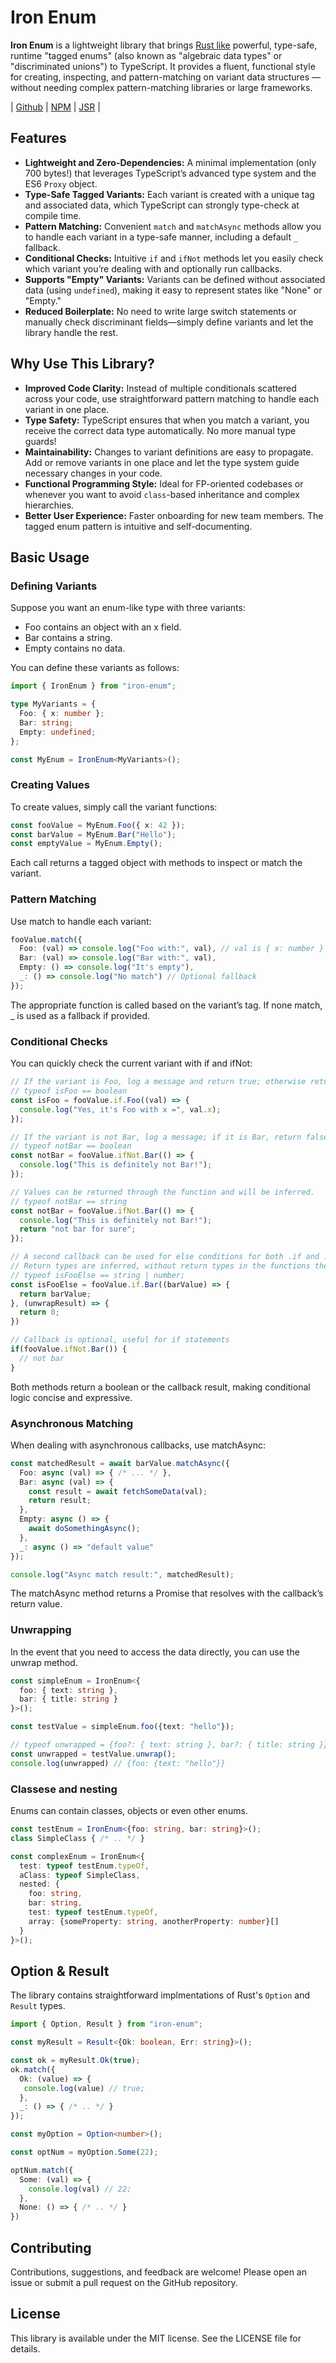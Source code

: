 # Iron Enum

**Iron Enum** is a lightweight library that brings [Rust like](https://doc.rust-lang.org/rust-by-example/custom_types/enum.html) powerful, type-safe, runtime "tagged enums" (also known as "algebraic data types" or "discriminated unions") to TypeScript. It provides a fluent, functional style for creating, inspecting, and pattern-matching on variant data structures — without needing complex pattern-matching libraries or large frameworks.

| [Github](https://github.com/only-cliches/iron-enum) | [NPM](https://www.npmjs.com/package/iron-enum) | [JSR](https://jsr.io/@onlycliches/iron-enum) |

## Features

- **Lightweight and Zero-Dependencies:** A minimal implementation (only 700 bytes!) that leverages TypeScript’s advanced type system and the ES6 `Proxy` object.
- **Type-Safe Tagged Variants:** Each variant is created with a unique tag and associated data, which TypeScript can strongly type-check at compile time.
- **Pattern Matching:** Convenient `match` and `matchAsync` methods allow you to handle each variant in a type-safe manner, including a default `_` fallback.
- **Conditional Checks:** Intuitive `if` and `ifNot` methods let you easily check which variant you’re dealing with and optionally run callbacks.
- **Supports "Empty" Variants:** Variants can be defined without associated data (using `undefined`), making it easy to represent states like "None" or "Empty."
- **Reduced Boilerplate:** No need to write large switch statements or manually check discriminant fields—simply define variants and let the library handle the rest.

## Why Use This Library?

- **Improved Code Clarity:** Instead of multiple conditionals scattered across your code, use straightforward pattern matching to handle each variant in one place.
- **Type Safety:** TypeScript ensures that when you match a variant, you receive the correct data type automatically. No more manual type guards!
- **Maintainability:** Changes to variant definitions are easy to propagate. Add or remove variants in one place and let the type system guide necessary changes in your code.
- **Functional Programming Style:** Ideal for FP-oriented codebases or whenever you want to avoid `class`-based inheritance and complex hierarchies.
- **Better User Experience:** Faster onboarding for new team members. The tagged enum pattern is intuitive and self-documenting.

## Basic Usage

### Defining Variants
Suppose you want an enum-like type with three variants:
- Foo contains an object with an x field.
- Bar contains a string.
- Empty contains no data.

You can define these variants as follows:

```ts
import { IronEnum } from "iron-enum";

type MyVariants = {
  Foo: { x: number };
  Bar: string;
  Empty: undefined;
};

const MyEnum = IronEnum<MyVariants>();
```

### Creating Values
To create values, simply call the variant functions:

```ts
const fooValue = MyEnum.Foo({ x: 42 });
const barValue = MyEnum.Bar("Hello");
const emptyValue = MyEnum.Empty();
```
Each call returns a tagged object with methods to inspect or match the variant.

### Pattern Matching
Use match to handle each variant:
```ts
fooValue.match({
  Foo: (val) => console.log("Foo with:", val), // val is { x: number }
  Bar: (val) => console.log("Bar with:", val),
  Empty: () => console.log("It's empty"),
  _: () => console.log("No match") // Optional fallback
});
```
The appropriate function is called based on the variant’s tag. If none match, _ is used as a fallback if provided.

### Conditional Checks
You can quickly check the current variant with if and ifNot:

```ts
// If the variant is Foo, log a message and return true; otherwise return false.
// typeof isFoo == boolean
const isFoo = fooValue.if.Foo((val) => {
  console.log("Yes, it's Foo with x =", val.x);
});

// If the variant is not Bar, log a message; if it is Bar, return false.
// typeof notBar == boolean
const notBar = fooValue.ifNot.Bar(() => {
  console.log("This is definitely not Bar!");
});

// Values can be returned through the function and will be inferred.
// typeof notBar == string
const notBar = fooValue.ifNot.Bar(() => {
  console.log("This is definitely not Bar!");
  return "not bar for sure";
});

// A second callback can be used for else conditions for both .if and .ifNot:
// Return types are inferred, without return types in the functions the default return is boolean.
// typeof isFooElse == string | number;
const isFooElse = fooValue.if.Bar((barValue) => {
  return barValue;
}, (unwrapResult) => {
  return 0;
})

// Callback is optional, useful for if statements
if(fooValue.ifNot.Bar()) {
  // not bar 
}
```
Both methods return a boolean or the callback result, making conditional logic concise and expressive.

### Asynchronous Matching
When dealing with asynchronous callbacks, use matchAsync:
```ts
const matchedResult = await barValue.matchAsync({
  Foo: async (val) => { /* ... */ },
  Bar: async (val) => { 
    const result = await fetchSomeData(val);
    return result;
  },
  Empty: async () => {
    await doSomethingAsync();
  },
  _: async () => "default value"
});

console.log("Async match result:", matchedResult);

```
The matchAsync method returns a Promise that resolves with the callback’s return value.

### Unwrapping
In the event that you need to access the data directly, you can use the unwrap method.

```ts
const simpleEnum = IronEnum<{
  foo: { text: string },
  bar: { title: string }
}>();

const testValue = simpleEnum.foo({text: "hello"});

// typeof unwrapped = {foo?: { text: string }, bar?: { title: string }}
const unwrapped = testValue.unwrap();
console.log(unwrapped) // {foo: {text: "hello"}}
```

### Classese and nesting
Enums can contain classes, objects or even other enums.
```ts
const testEnum = IronEnum<{foo: string, bar: string}>();
class SimpleClass { /* .. */ }

const complexEnum = IronEnum<{
  test: typeof testEnum.typeOf,
  aClass: typeof SimpleClass,
  nested: {
    foo: string,
    bar: string,
    test: typeof testEnum.typeOf,
    array: {someProperty: string, anotherProperty: number}[]
  }
}>();
```

## Option & Result
The library contains straightforward implmentations of Rust's `Option` and `Result` types.
```ts
import { Option, Result } from "iron-enum";

const myResult = Result<{Ok: boolean, Err: string}>();

const ok = myResult.Ok(true);
ok.match({
  Ok: (value) => {
   console.log(value) // true;
  },
  _: () => { /* .. */ }
});

const myOption = Option<number>();

const optNum = myOption.Some(22);

optNum.match({
  Some: (val) => {
    console.log(val) // 22;
  },
  None: () => { /* .. */ }
})

```

## Contributing

Contributions, suggestions, and feedback are welcome! Please open an issue or submit a pull request on the GitHub repository.

## License

This library is available under the MIT license. See the LICENSE file for details.